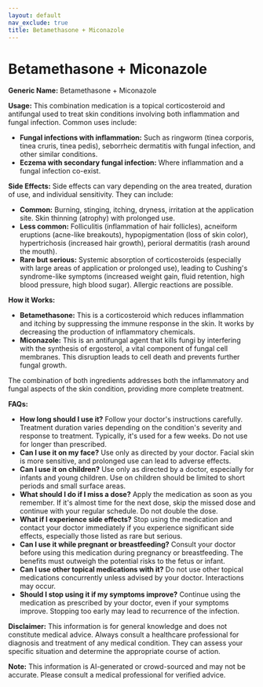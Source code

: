 ```yaml
---
layout: default
nav_exclude: true
title: Betamethasone + Miconazole
---
```


# Betamethasone + Miconazole

**Generic Name:** Betamethasone + Miconazole

**Usage:** This combination medication is a topical corticosteroid and antifungal used to treat skin conditions involving both inflammation and fungal infection.  Common uses include:

* **Fungal infections with inflammation:**  Such as ringworm (tinea corporis, tinea cruris, tinea pedis), seborrheic dermatitis with fungal infection, and other similar conditions.
* **Eczema with secondary fungal infection:**  Where inflammation and a fungal infection co-exist.


**Side Effects:**  Side effects can vary depending on the area treated, duration of use, and individual sensitivity.  They can include:

* **Common:** Burning, stinging, itching, dryness, irritation at the application site. Skin thinning (atrophy) with prolonged use.
* **Less common:**  Folliculitis (inflammation of hair follicles), acneiform eruptions (acne-like breakouts), hypopigmentation (loss of skin color), hypertrichosis (increased hair growth), perioral dermatitis (rash around the mouth).
* **Rare but serious:** Systemic absorption of corticosteroids (especially with large areas of application or prolonged use), leading to Cushing's syndrome-like symptoms (increased weight gain, fluid retention, high blood pressure, high blood sugar). Allergic reactions are possible.


**How it Works:**

* **Betamethasone:** This is a corticosteroid which reduces inflammation and itching by suppressing the immune response in the skin.  It works by decreasing the production of inflammatory chemicals.
* **Miconazole:** This is an antifungal agent that kills fungi by interfering with the synthesis of ergosterol, a vital component of fungal cell membranes. This disruption leads to cell death and prevents further fungal growth.

The combination of both ingredients addresses both the inflammatory and fungal aspects of the skin condition, providing more complete treatment.


**FAQs:**

* **How long should I use it?**  Follow your doctor's instructions carefully. Treatment duration varies depending on the condition's severity and response to treatment. Typically, it's used for a few weeks.  Do not use for longer than prescribed.
* **Can I use it on my face?** Use only as directed by your doctor. Facial skin is more sensitive, and prolonged use can lead to adverse effects.
* **Can I use it on children?**  Use only as directed by a doctor, especially for infants and young children.  Use on children should be limited to short periods and small surface areas.
* **What should I do if I miss a dose?** Apply the medication as soon as you remember. If it's almost time for the next dose, skip the missed dose and continue with your regular schedule.  Do not double the dose.
* **What if I experience side effects?**  Stop using the medication and contact your doctor immediately if you experience significant side effects, especially those listed as rare but serious.
* **Can I use it while pregnant or breastfeeding?** Consult your doctor before using this medication during pregnancy or breastfeeding. The benefits must outweigh the potential risks to the fetus or infant.
* **Can I use other topical medications with it?**  Do not use other topical medications concurrently unless advised by your doctor. Interactions may occur.
* **Should I stop using it if my symptoms improve?** Continue using the medication as prescribed by your doctor, even if your symptoms improve.  Stopping too early may lead to recurrence of the infection.


**Disclaimer:** This information is for general knowledge and does not constitute medical advice.  Always consult a healthcare professional for diagnosis and treatment of any medical condition.  They can assess your specific situation and determine the appropriate course of action.


**Note:** This information is AI-generated or crowd-sourced and may not be accurate. Please consult a medical professional for verified advice.